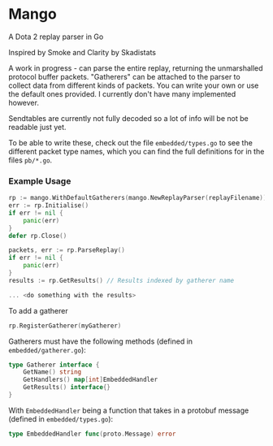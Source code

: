 # Mango
A Dota 2 replay parser in Go

Inspired by Smoke and Clarity by Skadistats

A work in progress - can parse the entire replay, returning the unmarshalled protocol buffer packets. "Gatherers" can be attached to the parser to collect data from different kinds of packets. You can write your own or use the default ones provided. I currently don't have many implemented however.

Sendtables are currently not fully decoded so a lot of info will be not be readable just yet.

To be able to write these, check out the file `embedded/types.go` to see the different packet type names, which you can find the full definitions for in the files `pb/*.go`.

### Example Usage
```go
rp := mango.WithDefaultGatherers(mango.NewReplayParser(replayFilename))
err := rp.Initialise()
if err != nil {
    panic(err)
}
defer rp.Close()

packets, err := rp.ParseReplay()
if err != nil {
    panic(err)
}
results := rp.GetResults() // Results indexed by gatherer name

... <do something with the results>
```
To add a gatherer
```go
rp.RegisterGatherer(myGatherer)
```
Gatherers must have the following methods (defined in `embedded/gatherer.go`):
```go
type Gatherer interface {
	GetName() string
	GetHandlers() map[int]EmbeddedHandler
	GetResults() interface{}
}
```
With `EmbeddedHandler` being a function that takes in a protobuf message (defined in `embedded/types.go`):
```go
type EmbeddedHandler func(proto.Message) error
```